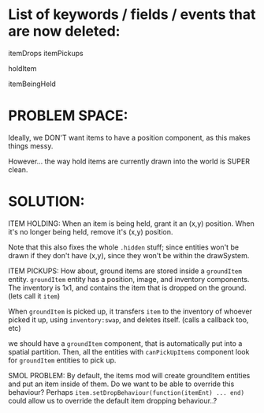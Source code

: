

# List of keywords / fields / events that are now deleted:

itemDrops
itemPickups

holdItem

itemBeingHeld





# PROBLEM SPACE:

Ideally, we DON'T want items to have a position component, as this makes
things messy.


However... the way hold items are currently drawn into the world is SUPER
clean.

# SOLUTION:
ITEM HOLDING:
When an item is being held, grant it an (x,y) position.
When it's no longer being held, remove it's (x,y) position.

Note that this also fixes the whole `.hidden` stuff; since entities won't
be drawn if they don't have (x,y), since they won't be within the drawSystem.


ITEM PICKUPS:
How about, ground items are stored inside a `groundItem` entity.
`groundItem` entity has a position, image, and inventory components.
The inventory is 1x1, and contains the item that is dropped on the ground.
(lets call it `item`)

When `groundItem` is picked up, it transfers `item` to the inventory
of whoever picked it up, using `inventory:swap`, and deletes itself.
(calls a callback too, etc)

we should have a `groundItem` component, that is automatically put into
a spatial partition. Then, all the entities with `canPickUpItems` component
look for `groundItem` entities to pick up.

SMOL PROBLEM:
By default, the items mod will create groundItem entities and put an item
inside of them.
Do we want to be able to override this behaviour?
Perhaps `item.setDropBehaviour(function(itemEnt) ... end)` could allow us
to override the default item dropping behaviour..?



